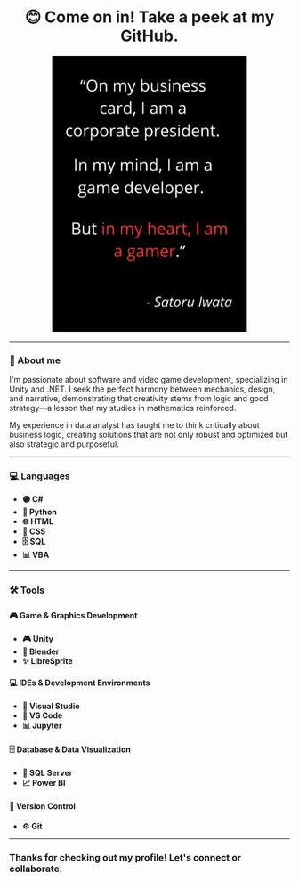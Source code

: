 <div align="center">
  <h1>😊 Come on in! Take a peek at my GitHub.</h1> 
  <img src="SatoruIwata.png" alt="Quote of Satoru Iwata" width="350">
</div>
<!--
**RuuRoger/RuuRoger** is a ✨ _special_ ✨ repository because its `README.md` (this file) appears on your GitHub profile.
-->

---

### 🚀 About me

I'm passionate about software and video game development, specializing in Unity and .NET. I seek the perfect harmony between mechanics, design, and narrative, demonstrating that creativity stems from logic and good strategy—a lesson that my studies in mathematics reinforced.

My experience in data analyst has taught me to think critically about business logic, creating solutions that are not only robust and optimized but also strategic and purposeful.

---

### 💻 Languages

* **🟣 C#**
* **🐍 Python**
* **🌐 HTML**
* **🎨 CSS**
* **🗄️ SQL**
* **📊 VBA**
---

### 🛠️ Tools

#### 🎮 Game & Graphics Development

* **🎮 Unity**
* **🎨 Blender**
* **✨ LibreSprite**

#### 💻 IDEs & Development Environments

* **🚀 Visual Studio**
* **📝 VS Code**
* **📊 Jupyter**

#### 🗄️ Database & Data Visualization

* **🐘 SQL Server**
* **📈 Power BI**

#### 🔗 Version Control

* **⚙️ Git**

---
### Thanks for checking out my profile! Let's connect or collaborate.
